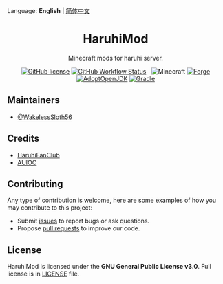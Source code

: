 Language:  **English** | [简体中文](/docs/readme-zh_cn.md)

<h1 align="center">HaruhiMod</h1>

<div align="center">

Minecraft mods for haruhi server.

[![GitHub license](https://img.shields.io/github/license/WakelessSloth56/haruhimod?style=flat-square)](/LICENSE)
[![GitHub Workflow Status](https://img.shields.io/github/workflow/status/WakelessSloth56/haruhimod/gradle-ci/1.16-forge?style=flat-square)](https://github.com/WakelessSloth56/haruhimod/actions)
&nbsp;
![Minecraft](https://img.shields.io/static/v1?label=Minecraft&message=1.16.5&color=00aa00&style=flat-square)
[![Forge](https://img.shields.io/static/v1?label=Forge&message=36.2.2&color=e04e14&logo=Conda-Forge&style=flat-square)]((http://files.minecraftforge.net/net/minecraftforge/forge/index_1.16.5.html))
[![AdoptOpenJDK](https://img.shields.io/static/v1?label=AdoptOpenJDK&message=16.0.1%2B9&color=brightgreen&logo=java&style=flat-square)](https://adoptopenjdk.net/?variant=openjdk16&jvmVariant=hotspot)
[![Gradle](https://img.shields.io/static/v1?label=Gradle&message=7.1.1&color=brightgreen&logo=gradle&style=flat-square)](https://docs.gradle.org/7.1.1/release-notes.html)

</div>

## Maintainers

* [@WakelessSloth56](https://github.com/WakelessSloth56)

## Credits

* [HaruhiFanClub](https://github.com/HaruhiFanClub)
* [AUIOC](https://www.auioc.com)

## Contributing

Any type of contribution is welcome, here are some examples of how you may contribute to this project:

* Submit [issues](https://github.com/WakelessSloth56/haruhimod/issues) to report bugs or ask questions.
* Propose [pull requests](https://github.com/WakelessSloth56/haruhimod/pulls) to improve our code.

## License

HaruhiMod is licensed under the **GNU General Public License v3.0**.
Full license is in [LICENSE](/LICENSE) file.

